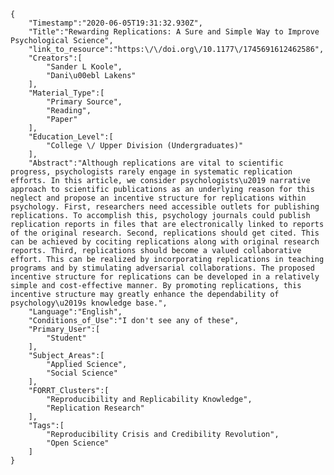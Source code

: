 
    {
        "Timestamp":"2020-06-05T19:31:32.930Z",
        "Title":"Rewarding Replications: A Sure and Simple Way to Improve Psychological Science",
        "link_to_resource":"https:\/\/doi.org\/10.1177\/1745691612462586",
        "Creators":[
            "Sander L Koole",
            "Dani\u00ebl Lakens"
        ],
        "Material_Type":[
            "Primary Source",
            "Reading",
            "Paper"
        ],
        "Education_Level":[
            "College \/ Upper Division (Undergraduates)"
        ],
        "Abstract":"Although replications are vital to scientific progress, psychologists rarely engage in systematic replication efforts. In this article, we consider psychologists\u2019 narrative approach to scientific publications as an underlying reason for this neglect and propose an incentive structure for replications within psychology. First, researchers need accessible outlets for publishing replications. To accomplish this, psychology journals could publish replication reports in files that are electronically linked to reports of the original research. Second, replications should get cited. This can be achieved by cociting replications along with original research reports. Third, replications should become a valued collaborative effort. This can be realized by incorporating replications in teaching programs and by stimulating adversarial collaborations. The proposed incentive structure for replications can be developed in a relatively simple and cost-effective manner. By promoting replications, this incentive structure may greatly enhance the dependability of psychology\u2019s knowledge base.",
        "Language":"English",
        "Conditions_of_Use":"I don't see any of these",
        "Primary_User":[
            "Student"
        ],
        "Subject_Areas":[
            "Applied Science",
            "Social Science"
        ],
        "FORRT_Clusters":[
            "Reproducibility and Replicability Knowledge",
            "Replication Research"
        ],
        "Tags":[
            "Reproducibility Crisis and Credibility Revolution",
            "Open Science"
        ]
    }
